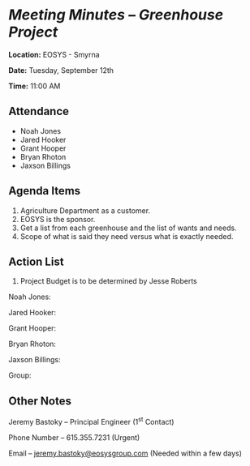 # *Meeting Minutes – Greenhouse Project*

**Location:**	EOSYS - Smyrna

**Date:**		Tuesday, September 12th

**Time:**		11:00 AM
## **Attendance**

- Noah Jones
- Jared Hooker
- Grant Hooper
- Bryan Rhoton
- Jaxson Billings

## **Agenda Items**
1. Agriculture Department as a customer.
1. EOSYS is the sponsor.
1. Get a list from each greenhouse and the list of wants and needs.
1. Scope of what is said they need versus what is exactly needed.
## **Action List**
1. Project Budget is to be determined by Jesse Roberts



Noah Jones: 

Jared Hooker: 

Grant Hooper: 

Bryan Rhoton: 

Jaxson Billings: 

Group: 
##
##
##
##
##
## **Other Notes** 

Jeremy Bastoky – Principal Engineer (1<sup>st</sup> Contact)

Phone Number – 615.355.7231 (Urgent)

Email – <jeremy.bastoky@eosysgroup.com> (Needed within a few days)


